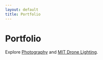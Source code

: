 ```yaml
---
layout: default
title: Portfolio
---
```


# Portfolio
Explore [Photography](https://mit.smugmug.com) and [MIT Drone Lighting](https://news.mit.edu/2014/drone-lighting-0711).